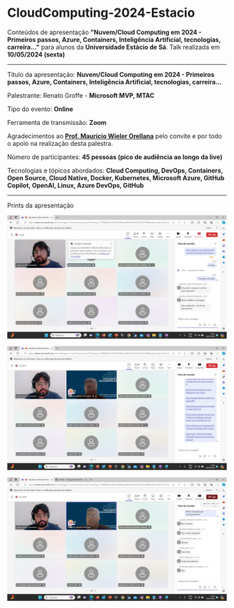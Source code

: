 # CloudComputing-2024-Estacio
Conteúdos de apresentação **"Nuvem/Cloud Computing em 2024 - Primeiros passos, Azure, Containers, Inteligência Artificial, tecnologias, carreira..."** para alunos da **Universidade Estácio de Sá**. Talk realizada em **10/05/2024 (sexta)**

---

Título da apresentação: **Nuvem/Cloud Computing em 2024 - Primeiros passos, Azure, Containers, Inteligência Artificial, tecnologias, carreira...**

Palestrante: Renato Groffe - **Microsoft MVP, MTAC**

Tipo do evento: **Online**

Ferramenta de transmissão: **Zoom**

Agradecimentos ao [**Prof. Mauricio Wieler Orellana**](https://www.linkedin.com/in/mauricio-wieler-orellana-3b578013a/) pelo convite e por todo o apoio na realização desta palestra.

Número de participantes: **45 pessoas (pico de audiência ao longo da live)**

Tecnologias e tópicos abordados: **Cloud Computing, DevOps, Containers, Open Source, Cloud Native, Docker, Kubernetes, Microsoft Azure, GitHub Copilot, OpenAI, Linux, Azure DevOps, GitHub**

---

Prints da apresentação

![Renato palestrando](img/e-01.png)

![Renato palestrando](img/e-02.png)

![Renato palestrando](img/e-03.png)
